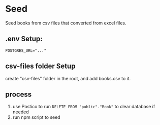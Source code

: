 # Seed

Seed books from csv files that converted from excel files.

## .env Setup:

```
POSTGRES_URL="..."
```

## csv-files folder Setup

create "csv-files" folder in the root, and add books.csv to it.

## process

1. use Postico to run `DELETE FROM "public"."Book"` to clear database if needed
2. run npm script to seed